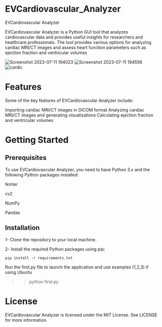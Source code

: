 # EVCardiovascular_Analyzer
EVCardiovascular Analyzer
 
EVCardiovascular Analyzer is a Python GUI tool that analyzes cardiovascular data and provides useful insights for researchers and healthcare professionals. The tool provides various options for analyzing  cardiac MRI/CT images and assess heart function parameters such as ejection fraction and ventricular volumes

![Screenshot 2023-07-11 194023](https://github.com/mustafaalsalmi1999/EVCardiovascular_Analyzer/assets/98915585/70327691-060b-4350-ac8f-53859b9a8dca)
![Screenshot 2023-07-11 194556](https://github.com/mustafaalsalmi1999/EVCardiovascular_Analyzer/assets/98915585/b4103108-0e50-4594-9508-bd682eecaf3d)
![cardic](https://github.com/mustafaalsalmi1999/EVCardiovascular_Analyzer/assets/98915585/699ba768-6ad7-40e3-9f04-66a265f48544)

# Features
Some of the key features of EVCardiovascular Analyzer include:

Importing cardiac MRI/CT images in DICOM format
Analyzing cardiac MRI/CT images and generating visualizations
Calculating ejection fraction and ventricular volumes


# Getting Started
## Prerequisites
To use EVCardiovascular Analyzer, you need to have Python 3.x and the following Python packages installed:

tkinter

cv2

NumPy

Pandas


## Installation
1- Clone the repository to your local machine.

2- Install the required Python packages using pip:

```
pip install -r requirements.txt
```
Run the first.py file to launch the application and use examples (1,2,3)
if using Ubuntu
>>python first.py

# License
EVCardiovascular Analyzer is licensed under the MIT License. See LICENSE for more information.
